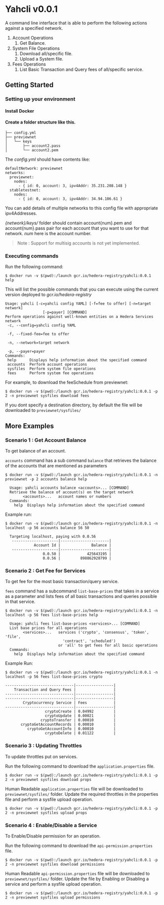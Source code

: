 # Yahcli v0.0.1
A command line interface that is able to perform the following actions against a specified network.

1. Account Operations
    1. Get Balance.
2. System File Operations
    1. Download all/specific file.
    2. Upload a System file.
3. Fees Operations
    1. List Basic Transaction and Query fees of all/specific service.

## Getting Started
### Setting up your environment

#### Install Docker



#### Create a folder structure like this.<br>
```
├── config.yml
├── previewnet
│   └── keys
│       ├── account2.pass
│       └── account2.pem
```

The _config.yml_ should have contents like:

```
defaultNetwork: previewnet
networks:
  previewnet:
    nodes:
      - { id: 0, account: 3, ipv4Addr: 35.231.208.148 }
  stabletestnet:
    nodes:
      - { id: 0, account: 3, ipv4Addr: 34.94.106.61 }
```

You can add details of multiple networks to this config file with appropriate ipv4Addresses.

_{network}/keys/_ folder should contain account{num}.pem and account{num}.pass pair for each account that you want to use for that network.
_num_ here is the account number. 

> Note : Support for multisig accounts is not yet implemented.

### Executing commands

Run the following command:
```
$ docker run -v $(pwd):/launch gcr.io/hedera-registry/yahcli:0.0.1 help
```

This will list the possible commands that you can execute using the current version deployed to _gcr.io/hedera-registry_

```
Usage: yahcli [-c=yahcli config YAML] [-f=fee to offer] [-n=target network]
                 [-p=payer] [COMMAND]
Perform operations against well-known entities on a Hedera Services network
 -c, --config=yahcli config YAML

 -f, --fixed-fee=fee to offer

 -n, --network=target network

 -p, --payer=payer
Commands:
 help      Displays help information about the specified command
 accounts  Perform account operations
 sysfiles  Perform system file operations
 fees      Perform system fee operations
``` 

For example, to download the feeSchedule from previewnet:
```
$ docker run -v $(pwd):/launch gcr.io/hedera-registry/yahcli:0.0.1 -p 2 -n previewnet sysfiles download fees
```

If you dont specify a destination directory, by default the file will be downloaded to `previewnet/sysfiles/`

## More Examples
### Scenario 1 : Get Account Balance
To get balance of an account.

`accounts` command has a sub command `balance` that retrieves the balance of the accounts that are mentioned as parameters

```
$ docker run -v $(pwd):/launch gcr.io/hedera-registry/yahcli:0.0.1 -n previewnet -p 2 accounts balance help

  Usage: yahcli accounts balance <accounts>... [COMMAND]
  Retrieve the balance of account(s) on the target network
        <accounts>...   account names or numbers
  Commands:
    help  Displays help information about the specified command

```

Example run:
```
$ docker run -v $(pwd):/launch gcr.io/hedera-registry/yahcli:0.0.1 -n localhost -p 56 accounts balance 56 50
  
  Targeting localhost, paying with 0.0.56
   ---------------------|----------------------|
             Account Id |              Balance |
   ---------------------|----------------------|
                 0.0.50 |            425643195 |
                 0.0.56 |         898862928799 |

```

### Scenario 2 : Get Fee for Services
To get fee for the most basic transaction/query service.

`fees` command has a subcommand `list-base-prices` that takes in a service as a parameter and lists fees of all basic transactions and queries possible in that service.

```
$ docker run -v $(pwd):/launch gcr.io/hedera-registry/yahcli:0.0.1 -n localhost -p 56 fees list-base-prices help

  Usage: yahcli fees list-base-prices <services>... [COMMAND]
  List base prices for all operations
        <services>...   services ('crypto', 'consensus', 'token', 'file',
                          'contract', 'scheduled')
                        or 'all' to get fees for all basic operations
  Commands:
    help  Displays help information about the specified command
```

Example Run:
```
$ docker run -v $(pwd):/launch gcr.io/hedera-registry/yahcli:0.0.1 -n localhost -p 56 fees list-base-prices crypto

-------------------------------|-----------------|
    Transaction and Query Fees |  		         |
-------------------------------|-----------------|
-------------------------------|-----------------|
        Cryptocurrency Service | Fees 		     |
-------------------------------|-----------------|
                  cryptoCreate | 0.04992 	     |
                  cryptoUpdate | 0.00021 	     |
                cryptoTransfer | 0.00010 	     |
       cryptoGetAccountRecords | 0.00010 	     |
          cryptoGetAccountInfo | 0.00010 	     |
                  cryptoDelete | 0.01122 	     |
```

### Scenario 3 : Updating Throttles
To update throttles put on services.

Run the following command to download the `application.properties` file.
```
$ docker run -v $(pwd):/launch gcr.io/hedera-registry/yahcli:0.0.1 -p 2 -n previewnet sysfiles download props
```

Human Readable `application.properties` file will be downloaded to `previewnet/sysfiles/` folder.
Update the required throttles in the properties file and perform a sysfile upload operation.

```
$ docker run -v $(pwd):/launch gcr.io/hedera-registry/yahcli:0.0.1 -p 2 -n previewnet sysfiles upload props
```

### Scenario 4 : Enable/Disable a Service
To Enable/Disable permission for an operation.

Run the following command to download the `api-permission.properties` file.
```
$ docker run -v $(pwd):/launch gcr.io/hedera-registry/yahcli:0.0.1 -p 2 -n previewnet sysfiles download permissions
```

Human Readable `api-permission.properties` file will be downloaded to `previewnet/sysfiles/` folder.
Update the file by Enabling or Disabling a service and perform a sysfile upload operation. 

```
$ docker run -v $(pwd):/launch gcr.io/hedera-registry/yahcli:0.0.1 -p 2 -n previewnet sysfiles upload permissions
```